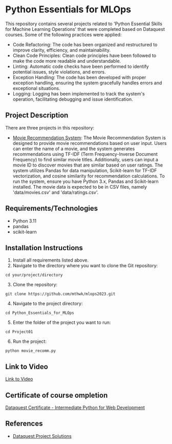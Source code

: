 # Python Essentials for MLOps
This repository contains several projects related to 'Python Essential Skills for Machine Learning Operations' that were completed based on Dataquest courses. Some of the following practices were applied:

- Code Refactoring: The code has been organized and restructured to improve clarity, efficiency, and maintainability.
- Clean Code Principles: Clean code principles have been followed to make the code more readable and understandable.
- Linting: Automatic code checks have been performed to identify potential issues, style violations, and errors.
- Exception Handling: The code has been developed with proper exception handling, ensuring the system gracefully handles errors and exceptional situations.
- Logging: Logging has been implemented to track the system's operation, facilitating debugging and issue identification.

## Project Description
There are three projects in this repository:

- [Movie Recommendation System](https://github.com/gabrielaact/mlops/tree/main/Python%20Essentials%20for%20MLOps/Project%2001): The Movie Recommendation System is designed to provide movie recommendations based on user input. Users can enter the name of a movie, and the system generates recommendations using TF-IDF (Term Frequency-Inverse Document Frequency) to find similar movie titles. Additionally, users can input a movie ID to discover movies that are similar based on user ratings. The system utilizes Pandas for data manipulation, Scikit-learn for TF-IDF vectorization, and cosine similarity for recommendation calculations. To run the system, ensure you have Python 3.x, Pandas and Scikit-learn installed. The movie data is expected to be in CSV files, namely 'data/movies.csv' and 'data/ratings.csv'.

## Requirements/Technologies

- Python 3.11
- pandas
- scikit-learn

## Installation Instructions

1. Install all requirements listed above.
2. Navigate to the directory where you want to clone the Git repository:
```
cd your/project/directory
```
3. Clone the repository:
```
git clone https://github.com/mthwk/mlops2023.git
```
4. Navigate to the project directory:
```
cd Python_Essentials_for_MLOps
```
5. Enter the folder of the project you want to run:
```
cd Project01
```
6. Run the project:
```
python movie_recomm.py
```

## Link to Video

[Link to Video]()

## Certificate of course ompletion

[Dataquest Certificate - Intermediate Python for Web Development](https://app.dataquest.io/view_cert/9E9BFL1XMKQ46VWDKF53)


## References

- [Dataquest Project Solutions](https://github.com/dataquestio/solutions)
